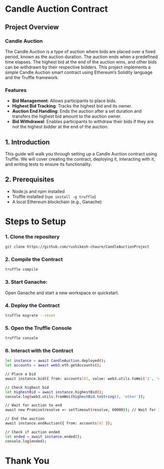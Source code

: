 # Candle Auction Contract 

## Project Overview

### Candle Auction

The Candle Auction is a type of auction where bids are placed over a fixed period, known as the auction duration. The auction ends when a predefined time elapses. The highest bid at the end of the auction wins, and other bids can be withdrawn by their respective bidders. This project implements a simple Candle Auction smart contract using Ethereum’s Solidity language and the Truffle framework.

### Features

- **Bid Management**: Allows participants to place bids.
- **Highest Bid Tracking**: Tracks the highest bid and its owner.
- **Auction End Handling**: Ends the auction after a set duration and transfers the highest bid amount to the auction owner.
- **Bid Withdrawal**: Enables participants to withdraw their bids if they are not the highest bidder at the end of the auction.

## 1. Introduction

This guide will walk you through setting up a Candle Auction contract using Truffle. We will cover creating the contract, deploying it, interacting with it, and writing tests to ensure its functionality.

## 2. Prerequisites

- Node.js and npm installed
- Truffle installed (`npm install -g truffle`)
- A local Ethereum blockchain (e.g., Ganache)

# Steps to Setup
### 1. Clone the repositery

   ```bash
   git clone https://github.com/rushikesh-chaure/CandleAuctionProject
   ```

### 2. Compile the Contract

   ```bash
   truffle compile
   ```

### 3. Start Ganache:
Open Ganache and start a new workspace or quickstart.
### 4. Deploy the Contract

   ```bash
   truffle migrate --reset
   ```

### 5. Open the Truffle Console

   ```bash
   truffle console
   ```
### 6. Interact with the Contract

   ```bash
   let instance = await CandleAuction.deployed();
let accounts = await web3.eth.getAccounts();

// Place a bid
await instance.bid({ from: accounts[0], value: web3.utils.toWei('1', 'ether') });

// Check highest bid
let highestBid = await instance.highestBid();
console.log(web3.utils.fromWei(highestBid.toString(), 'ether'));

// Wait for auction to end
await new Promise(resolve => setTimeout(resolve, 60000)); // Wait for 1 minute

// End the auction
await instance.endAuction({ from: accounts[0] });

// Check if auction ended
let ended = await instance.ended();
console.log(ended);

   ```
# Thank You

